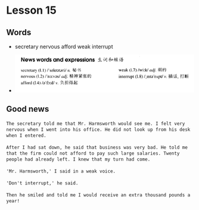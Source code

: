 # Lesson 15

## Words

- secretary nervous afford weak interrupt

- ![Words](../../../Images/Part2/02/words-15.png)

## Good news

```
The secretary told me that Mr. Harmsworth would see me. I felt very nervous when I went into his office. He did not look up from his desk when I entered.

After I had sat down, he said that business was very bad. He told me that the firm could not afford to pay such large salaries. Twenty people had already left. I knew that my turn had come.

'Mr. Harmsworth,' I said in a weak voice.

'Don't interrupt,' he said.

Then he smiled and told me I would receive an extra thousand pounds a year!
```
